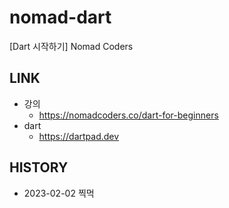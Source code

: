 # nomad-dart
[Dart 시작하기] Nomad Coders 

## LINK 
* 강의
    * https://nomadcoders.co/dart-for-beginners
* dart
    * https://dartpad.dev


## HISTORY
* 2023-02-02 찍먹